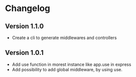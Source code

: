 # Changelog

## Version 1.1.0

- Create a cli to generate middlewares and controllers
## Version 1.0.1

- Add use function in morest instance like app.use in express
- Add possibility to add global middleware, by using use.